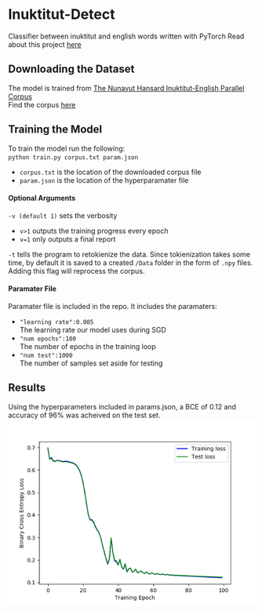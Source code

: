 # Inuktitut-Detect
Classifier between inuktitut and english words written with PyTorch
Read about this project [here](https://aleccooper.github.io/2020-05-25-inuktitut-classify/)

## Downloading the Dataset
The model is trained from [The Nunavut Hansard Inuktitut-English Parallel Corpus](https://www.inuktitutcomputing.ca/NunavutHansard/info.php)  
Find the corpus [here](https://www.inuktitutcomputing.ca/NunavutHansard/data/SentenceAligned.v2.txt.zip)  

## Training the Model
To train the model run the following:  
`python train.py corpus.txt param.json`  
  * `corpus.txt` is the location of the downloaded corpus file  
  * `param.json` is the location of the hyperparamater file  

#### Optional Arguments

`-v (default 1)` sets the verbosity  
  * `v>1` outputs the training progress every epoch  
  * `v=1` only outputs a final report  
  
  `-t` tells the program to retokienize the data. Since tokienization takes some time, by default it is saved to a created `/Data` folder in the form of `.npy` files. Adding this flag will reprocess the corpus.  

#### Paramater File  
  Paramater file is included in the repo. It includes the paramaters:  
  * `"learning rate":0.005`  
  The learning rate our model uses during SGD  
  * `"num epochs":100`    
The number of epochs in the training loop  
  * `"num test":1000`  
The number of samples set aside for testing  

## Results

Using the hyperparameters included in params.json, a BCE of 0.12 and accuracy of 96%  was acheived on the test set.
![image](https://raw.githubusercontent.com/AlecCooper/Inuktitut-Detect/master/Results/results.png?token=ABFU22E6WORKYPGK64KXMPS6YQR36)
